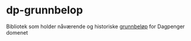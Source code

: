 # dp-grunnbelop
Bibliotek som holder nåværende og historiske [grunnbeløp](https://www.nav.no/no/nav-og-samfunn/kontakt-nav/utbetalinger/grunnbelopet-i-folketrygden) for Dagpenger domenet 
